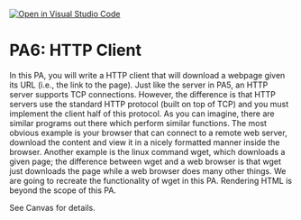 [![Open in Visual Studio Code](https://classroom.github.com/assets/open-in-vscode-f059dc9a6f8d3a56e377f745f24479a46679e63a5d9fe6f495e02850cd0d8118.svg)](https://classroom.github.com/online_ide?assignment_repo_id=6546458&assignment_repo_type=AssignmentRepo)
# PA6: HTTP Client

In this PA, you will write a HTTP client that will download a webpage given its URL (i.e., the link to the page). Just like the server in PA5, an HTTP server supports TCP connections. However, the difference is that HTTP servers use the standard HTTP protocol (built on top of TCP) and you must implement the client half of this protocol. As you can imagine, there are similar programs out there which perform similar functions. The most obvious example is your browser that can connect to a remote web server, download the content and view it in a nicely formatted manner inside the browser. Another example is the linux command wget, which downloads a given page; the difference between wget and a web browser is that wget just downloads the page while a web browser does many other things.  We are going to recreate the functionality of wget in this PA.  Rendering HTML is beyond the scope of this PA. 

See Canvas for details. 
